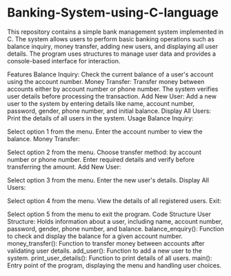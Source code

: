 # Banking-System-using-C-language
This repository contains a simple bank management system implemented in C. The system allows users to perform basic banking operations such as balance inquiry, money transfer, adding new users, and displaying all user details. The program uses structures to manage user data and provides a console-based interface for interaction.

Features
Balance Inquiry: Check the current balance of a user's account using the account number.
Money Transfer: Transfer money between accounts either by account number or phone number. The system verifies user details before processing the transaction.
Add New User: Add a new user to the system by entering details like name, account number, password, gender, phone number, and initial balance.
Display All Users: Print the details of all users in the system.
Usage
Balance Inquiry:

Select option 1 from the menu.
Enter the account number to view the balance.
Money Transfer:

Select option 2 from the menu.
Choose transfer method: by account number or phone number.
Enter required details and verify before transferring the amount.
Add New User:

Select option 3 from the menu.
Enter the new user's details.
Display All Users:

Select option 4 from the menu.
View the details of all registered users.
Exit:

Select option 5 from the menu to exit the program.
Code Structure
User Structure: Holds information about a user, including name, account number, password, gender, phone number, and balance.
balance_enquiry(): Function to check and display the balance for a given account number.
money_transfer(): Function to transfer money between accounts after validating user details.
add_user(): Function to add a new user to the system.
print_user_details(): Function to print details of all users.
main(): Entry point of the program, displaying the menu and handling user choices.
